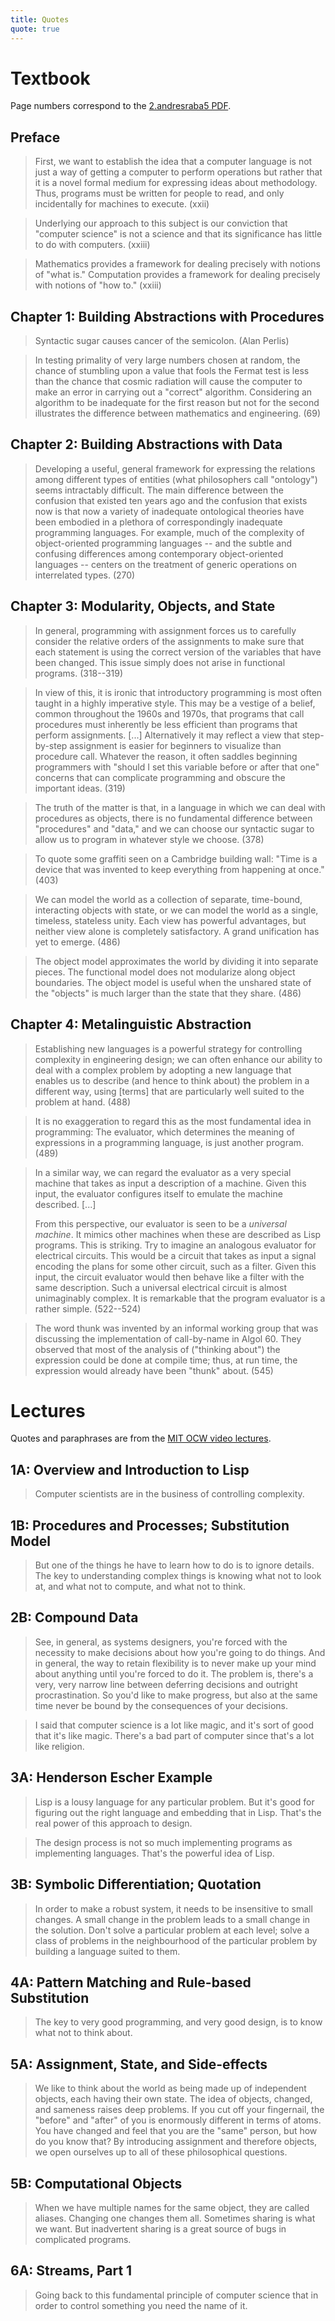 ```yaml
---
title: Quotes
quote: true
---
```


# Textbook

Page numbers correspond to the [2.andresraba5 PDF][pdf].

## Preface

> First, we want to establish the idea that a computer language is not just a way of getting a computer to perform operations but rather that it is a novel formal medium for expressing ideas about methodology. Thus, programs must be written for people to read, and only incidentally for machines to execute. (xxii)

> Underlying our approach to this subject is our conviction that "computer science" is not a science and that its significance has little to do with computers. (xxiii)

> Mathematics provides a framework for dealing precisely with notions of "what is." Computation provides a framework for dealing precisely with notions of "how to." (xxiii)

## Chapter 1: Building Abstractions with Procedures

> Syntactic sugar causes cancer of the semicolon. (Alan Perlis)

> In testing primality of very large numbers chosen at random, the chance of stumbling upon a value that fools the Fermat test is less than the chance that cosmic radiation will cause the computer to make an error in carrying out a "correct" algorithm. Considering an algorithm to be inadequate for the first reason but not for the second illustrates the difference between mathematics and engineering. (69)

## Chapter 2: Building Abstractions with Data

> Developing a useful, general framework for expressing the relations among different types of entities (what philosophers call "ontology") seems intractably difficult. The main difference between the confusion that existed ten years ago and the confusion that exists now is that now a variety of inadequate ontological theories have been embodied in a plethora of correspondingly inadequate programming languages. For example, much of the complexity of object-oriented programming languages -- and the subtle and confusing differences among contemporary object-oriented languages -- centers on the treatment of generic operations on interrelated types. (270)

## Chapter 3: Modularity, Objects, and State

> In general, programming with assignment forces us to carefully consider the relative orders of the assignments to make sure that each statement is using the correct version of the variables that have been changed. This issue simply does not arise in functional programs. (318--319)

> In view of this, it is ironic that introductory programming is most often taught in a highly imperative style. This may be a vestige of a belief, common throughout the 1960s and 1970s, that programs that call procedures must inherently be less efficient than programs that perform assignments. [...] Alternatively it may reflect a view that step-by-step assignment is easier for beginners to visualize than procedure call. Whatever the reason, it often saddles beginning programmers with "should I set this variable before or after that one" concerns that can complicate programming and obscure the important ideas. (319)

> The truth of the matter is that, in a language in which we can deal with procedures as objects, there is no fundamental difference between "procedures" and "data," and we can choose our syntactic sugar to allow us to program in whatever style we choose. (378)

> To quote some graffiti seen on a Cambridge building wall: "Time is a device that was invented to keep everything from happening at once." (403)

> We can model the world as a collection of separate, time-bound, interacting objects with state, or we can model the world as a single, timeless, stateless unity. Each view has powerful advantages, but neither view alone is completely satisfactory. A grand unification has yet to emerge. (486)

> The object model approximates the world by dividing it into separate pieces. The functional model does not modularize along object boundaries. The object model is useful when the unshared state of the "objects" is much larger than the state that they share. (486)

## Chapter 4: Metalinguistic Abstraction

> Establishing new languages is a powerful strategy for controlling complexity in engineering design; we can often enhance our ability to deal with a complex problem by adopting a new language that enables us to describe (and hence to think about) the problem in a different way, using [terms] that are particularly well suited to the problem at hand. (488)

> It is no exaggeration to regard this as the most fundamental idea in programming: The evaluator, which determines the meaning of expressions in a programming language, is just another program. (489)

> In a similar way, we can regard the evaluator as a very special machine that takes as input a description of a machine. Given this input, the evaluator configures itself to emulate the machine described. [...]
>
> From this perspective, our evaluator is seen to be a _universal machine_. It mimics other machines when these are described as Lisp programs. This is striking. Try to imagine an analogous evaluator for electrical circuits. This would be a circuit that takes as input a signal encoding the plans for some other circuit, such as a filter. Given this input, the circuit evaluator would then behave like a filter with the same description. Such a universal electrical circuit is almost unimaginably complex. It is remarkable that the program evaluator is a rather simple. (522--524)

> The word thunk was invented by an informal working group that was discussing the implementation of call-by-name in Algol 60. They observed that most of the analysis of ("thinking about") the expression could be done at compile time; thus, at run time, the expression would already have been "thunk" about. (545)

# Lectures

Quotes and paraphrases are from the [MIT OCW video lectures][lectures].

## 1A: Overview and Introduction to Lisp

> Computer scientists are in the business of controlling complexity.

## 1B: Procedures and Processes; Substitution Model

> But one of the things he have to learn how to do is to ignore details. The key to understanding complex things is knowing what not to look at, and what not to compute, and what not to think.

## 2B: Compound Data

> See, in general, as systems designers, you're forced with the necessity to make decisions about how you're going to do things. And in general, the way to retain flexibility is to never make up your mind about anything until you're forced to do it. The problem is, there's a very, very narrow line between deferring decisions and outright procrastination. So you'd like to make progress, but also at the same time never be bound by the consequences of your decisions.

> I said that computer science is a lot like magic, and it's sort of good that it's like magic. There's a bad part of computer since that's a lot like religion.

## 3A: Henderson Escher Example

> Lisp is a lousy language for any particular problem. But it's good for figuring out the right language and embedding that in Lisp. That's the real power of this approach to design.

> The design process is not so much implementing programs as implementing languages. That's the powerful idea of Lisp.

## 3B: Symbolic Differentiation; Quotation

> In order to make a robust system, it needs to be insensitive to small changes. A small change in the problem leads to a small change in the solution. Don't solve a particular problem at each level; solve a class of problems in the neighbourhood of the particular problem by building a language suited to them.

## 4A: Pattern Matching and Rule-based Substitution

> The key to very good programming, and very good design, is to know what not to think about. 

## 5A: Assignment, State, and Side-effects

> We like to think about the world as being made up of independent objects, each having their own state. The idea of objects, changed, and sameness raises deep problems. If you cut off your fingernail, the "before" and "after" of you is enormously different in terms of atoms. You have changed and feel that you are the "same" person, but how do you know that? By introducing assignment and therefore objects, we open ourselves up to all of these philosophical questions.

## 5B: Computational Objects

> When we have multiple names for the same object, they are called aliases. Changing one changes them all. Sometimes sharing is what we want. But inadvertent sharing is a great source of bugs in complicated programs.

## 6A: Streams, Part 1

> Going back to this fundamental principle of computer science that in order to control something you need the name of it.

[sicp]: https://mitpress.mit.edu/sites/default/files/sicp/index.html
[pdf]: https://github.com/sarabander/sicp-pdf
[lectures]: https://ocw.mit.edu/courses/electrical-engineering-and-computer-science/6-001-structure-and-interpretation-of-computer-programs-spring-2005/video-lectures/
